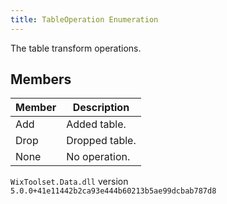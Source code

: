 ```yaml
---
title: TableOperation Enumeration
---
```

The table transform operations.
## Members
| Member | Description |
| ------ | ----------- |
| Add | Added table. |
| Drop | Dropped table. |
| None | No operation. |
`WixToolset.Data.dll` version `5.0.0+41e11442b2ca93e444b60213b5ae99dcbab787d8`
